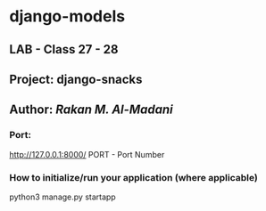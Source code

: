 # django-models

## LAB - Class 27 - 28

## Project: django-snacks
## Author: ***Rakan M. Al-Madani***

### Port:
http://127.0.0.1:8000/ PORT - Port Number

### How to initialize/run your application (where applicable)
 python3 manage.py startapp